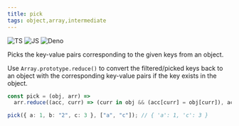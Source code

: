 ```yaml
---
title: pick
tags: object,array,intermediate
---
```


![TS](https://img.shields.io/badge/supports-typescript-blue.svg?style=flat-square)
![JS](https://img.shields.io/badge/supports-javascript-yellow.svg?style=flat-square)
![Deno](https://img.shields.io/badge/supports-deno-green.svg?style=flat-square)

Picks the key-value pairs corresponding to the given keys from an object.

Use `Array.prototype.reduce()` to convert the filtered/picked keys back to an object with the corresponding key-value pairs if the key exists in the object.

```ts
const pick = (obj, arr) =>
  arr.reduce((acc, curr) => (curr in obj && (acc[curr] = obj[curr]), acc), {});
```

```ts
pick({ a: 1, b: "2", c: 3 }, ["a", "c"]); // { 'a': 1, 'c': 3 }
```
